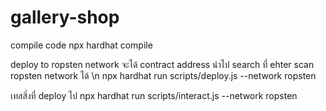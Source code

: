 # gallery-shop

compile code
npx hardhat compile

deploy to ropsten network จะได้ contract address นำไป search ที่ ehter scan ropsten network ได้ \n
npx hardhat run scripts/deploy.js --network ropsten

เทสสิ่งที่ deploy ไป
npx hardhat run scripts/interact.js --network ropsten
